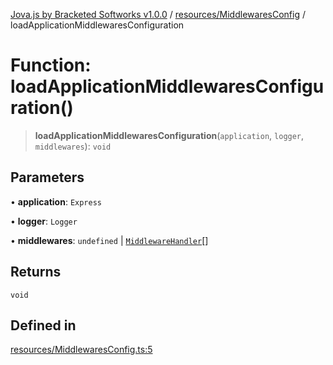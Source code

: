[Jova.js by Bracketed Softworks v1.0.0](../wiki/modules) / [resources/MiddlewaresConfig](../wiki/resources.MiddlewaresConfig) / loadApplicationMiddlewaresConfiguration

# Function: loadApplicationMiddlewaresConfiguration()

> **loadApplicationMiddlewaresConfiguration**(`application`, `logger`, `middlewares`): `void`

## Parameters

• **application**: `Express`

• **logger**: `Logger`

• **middlewares**: `undefined` \| [`MiddlewareHandler`](../wiki/registry.types.Middlewares.MiddlewareHandlerType.TypeAlias.MiddlewareHandler)[]

## Returns

`void`

## Defined in

[resources/MiddlewaresConfig.ts:5](https://github.com/Bracketed/jova.js/blob/c23178b8e91726d68082478cffbb501e8952a3a3/src/resources/MiddlewaresConfig.ts#L5)
